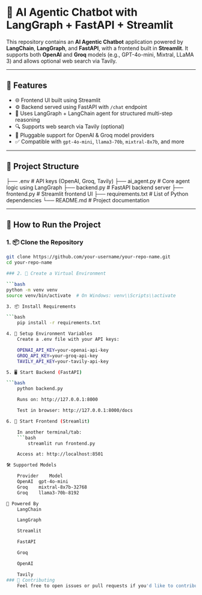 # 🤖 AI Agentic Chatbot with LangGraph + FastAPI + Streamlit

This repository contains an **AI Agentic Chatbot** application powered by **LangChain**, **LangGraph**, and **FastAPI**, with a frontend built in **Streamlit**. It supports both **OpenAI** and **Groq** models (e.g., GPT-4o-mini, Mixtral, LLaMA 3) and allows optional web search via Tavily.

---

## 🔧 Features

- 🌐 Frontend UI built using Streamlit
- ⚙️ Backend served using FastAPI with `/chat` endpoint
- 🧠 Uses LangGraph + LangChain agent for structured multi-step reasoning
- 🔍 Supports web search via Tavily (optional)
- 🤖 Pluggable support for OpenAI & Groq model providers
- ✅ Compatible with `gpt-4o-mini`, `llama3-70b`, `mixtral-8x7b`, and more

---

## 📁 Project Structure

├── .env # API keys (OpenAI, Groq, Tavily) 
├── ai_agent.py # Core agent logic using LangGraph 
├── backend.py # FastAPI backend server 
├── frontend.py # Streamlit frontend UI 
├── requirements.txt # List of Python dependencies 
└── README.md # Project documentation


---

## 🚀 How to Run the Project

### 1. 📦 Clone the Repository

```bash
git clone https://github.com/your-username/your-repo-name.git
cd your-repo-name

### 2. 🧪 Create a Virtual Environment

```bash
python -m venv venv
source venv/bin/activate  # On Windows: venv\\Scripts\\activate

3. 📦 Install Requirements

```bash
    pip install -r requirements.txt

4. 🔐 Setup Environment Variables
    Create a .env file with your API keys:

    OPENAI_API_KEY=your-openai-api-key
    GROQ_API_KEY=your-groq-api-key
    TAVILY_API_KEY=your-tavily-api-key

5. 🖥️ Start Backend (FastAPI)

```bash
    python backend.py

    Runs on: http://127.0.0.1:8000

    Test in browser: http://127.0.0.1:8000/docs

6. 💬 Start Frontend (Streamlit)

    In another terminal/tab:
    ```bash
        streamlit run frontend.py

    Access at: http://localhost:8501

🛠️ Supported Models

    Provider	Model
    OpenAI	gpt-4o-mini
    Groq	mixtral-8x7b-32768
    Groq	llama3-70b-8192

🧠 Powered By
    LangChain

    LangGraph

    Streamlit

    FastAPI

    Groq

    OpenAI

    Tavily
### 🙌 Contributing
    Feel free to open issues or pull requests if you'd like to contribute, improve, or extend the agentic capabilities!



